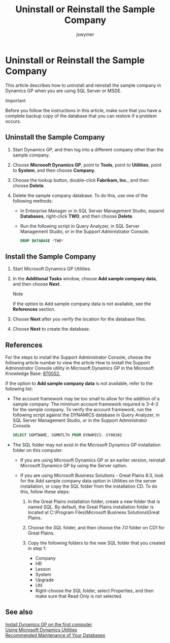 ﻿---
title: Uninstall or Reinstall the Sample Company
description: Learn how to uninstall and reinstall the sample company in Dynamics GP when you are using SQL Server or MSDE.
ms.date: 10/23/2020
ms.topic: article
ms.prod: dynamics-gp
author: jswymer
ms.author: jswymer
---

# Uninstall or Reinstall the Sample Company

This article describes how to uninstall and reinstall the sample company in Dynamics GP when you are using SQL Server or MSDE.

> [!IMPORTANT]
> Before you follow the instructions in this article, make sure that you have a complete backup copy of the database that you can restore if a problem occurs.

## Uninstall the Sample Company

1. Start Dynamics GP, and then log into a different company other than the sample company.

2. Choose **Microsoft Dynamics GP**, point to **Tools**, point to **Utilities**, point to **System**, and then choose **Company**.

3. Choose the lookup button, double-click **Fabrikam, Inc.**, and then choose **Delete**.

4. Delete the sample company database. To do this, use one of the following methods:

    - In Enterprise Manager or in SQL Server Management Studio, expand **Databases**, right-click **TWO**, and then choose **Delete**.

    - Run the following script in Query Analyzer, in SQL Server Management Studio, or in the Support Administrator Console.

        ```sql
        DROP DATABASE *TWO*
        ```

## Install the Sample Company

1. Start Microsoft Dynamics GP Utilities.

2. In the **Additional Tasks** window, choose **Add sample company data**, and then choose **Next**.
    > [!NOTE]
    > If the option to Add sample company data is not available, see the **References** section.

3. Choose **Next** after you verify the location for the database files.

4. Choose **Next** to create the database.

## References

For the steps to install the Support Administrator Console, choose the following article number to view the article How to install the Support Administrator Console utility in Microsoft Dynamics GP in the Microsoft Knowledge Base:
[870052.](http://vkbexternal/VKBWebService/ViewContent.aspx?scid=kb%3bEN-US%3b870052&PortalId=1)

If the option to **Add sample company data** is not available, refer to the following list:

- The account framework may be too small to allow for the addition of a sample company. The minimum account framework required is 3-4-2 for the sample company. To verify the account framework, run the following script against the DYNAMICS database in Query Analyzer, in SQL Server Management Studio, or in the Support Administrator Console.

    ```sql
    SELECT SGMTNAME, SGMNTLTH FROM DYNAMICS..SY00302

- The SQL folder may not exist in the Microsoft Dynamics GP installation folder on this computer.

  - If you are using Microsoft Dynamics GP or an earlier version, reinstall Microsoft Dynamics GP by using the Server option.
  - If you are using Microsoft Business Solutions - Great Plains 8.0, look for the Add sample company data option in Utilities on the server installation, or copy the SQL folder from the installation CD. To do this, follow these steps:

    1. In the Great Plains installation folder, create a new folder that is named *SQL*. By default, the Great Plains installation folder is located at C:\\Program Files\\Microsoft Business Solutions\\Great Plains.

    2. Choose the *SQL* folder, and then choose the *7.0* folder on CD1 for Great Plains.

    3. Copy the following folders to the new SQL folder that you created in step 1:

        - Company
        - HR
        - Lesson
        - System
        - Upgrade
        - Util
        - Right-choose the SQL folder, select Properties, and then make sure that Read Only is not selected.

## See also

[Install Dynamics GP on the first computer](installing-on-first-computer.md)  
[Using Microsoft Dynamics Utilities](using-microsoft-dynamics-utilities.md)  
[Recommended Maintenance of Your Databases](database-maintenance-recommendations.md)  
